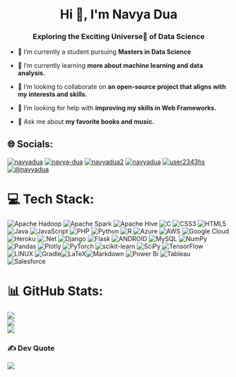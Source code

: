 <h1 align="center">Hi 👋, I'm Navya Dua</h1>
<h3 align="center">Exploring the Exciting Universe🌌 of Data Science </h3>

- 🔭 I’m currently a student pursuing **Masters in Data Science**

- 🌱 I’m currently learning **more about machine learning and data analysis.**

- 👯 I’m looking to collaborate on **an open-source project that aligns with my interests and skills.**

- 🤝 I’m looking for help with **improving my skills in Web Frameworks.**

- 💬 Ask me about **my favorite books and music.**

## 🌐 Socials:
<a href="https://codepen.io/navyadua" target="blank"><img align="center" src="https://img.shields.io/badge/Codepen-000000?style=for-the-badge&logo=codepen&logoColor=white" alt="navyadua" /></a>
<a href="https://linkedin.com/in/navya-dua" target="blank"><img align="center" src="https://img.shields.io/badge/LinkedIn-0077B5?style=for-the-badge&logo=linkedin&logoColor=white" alt="navya-dua"/></a>
<a href="https://kaggle.com/navyadua2" target="blank"><img align="center" src="https://img.shields.io/badge/Kaggle-20BEFF?style=for-the-badge&logo=Kaggle&logoColor=white" alt="navyadua2"/></a>
<a href="https://www.hackerrank.com/navyadua" target="blank"><img align="center" src="https://img.shields.io/badge/-Hackerrank-2EC866?style=for-the-badge&logo=HackerRank&logoColor=white" alt="navyadua"/></a>
<a href="https://www.leetcode.com/user2343hs" target="blank"><img align="center" src="https://img.shields.io/badge/-LeetCode-FFA116?style=for-the-badge&logo=LeetCode&logoColor=black" alt="user2343hs"/></a>
<a href="https://www.hackerearth.com/@navyadua" target="blank"><img align="center" src="https://img.shields.io/badge/HackerEarth-%232C3454.svg?&style=for-the-badge&logo=HackerEarth&logoColor=Blue" alt="@navyadua"/></a>

# 💻 Tech Stack:
![Apache Hadoop](https://img.shields.io/badge/Apache%20Hadoop-66CCFF?style=for-the-badge&logo=apachehadoop&logoColor=black) ![Apache Spark](https://img.shields.io/badge/Apache%20Spark-FDEE21?style=for-the-badge&logo=apachespark&logoColor=black) ![Apache Hive](https://img.shields.io/badge/Apache%20Hive-FDEE21?style=for-the-badge&logo=apachehive&logoColor=black) ![C](https://img.shields.io/badge/c-%2300599C.svg?style=for-the-badge&logo=c&logoColor=white) ![CSS3](https://img.shields.io/badge/css3-%231572B6.svg?style=for-the-badge&logo=css3&logoColor=white) ![HTML5](https://img.shields.io/badge/html5-%23E34F26.svg?style=for-the-badge&logo=html5&logoColor=white) ![Java](https://img.shields.io/badge/java-%23ED8B00.svg?style=for-the-badge&logo=java&logoColor=white) ![JavaScript](https://img.shields.io/badge/javascript-%23323330.svg?style=for-the-badge&logo=javascript&logoColor=%23F7DF1E) ![PHP](https://img.shields.io/badge/php-%23777BB4.svg?style=for-the-badge&logo=php&logoColor=white) ![Python](https://img.shields.io/badge/python-3670A0?style=for-the-badge&logo=python&logoColor=ffdd54) ![R](https://img.shields.io/badge/r-%23276DC3.svg?style=for-the-badge&logo=r&logoColor=white) ![Azure](https://img.shields.io/badge/azure-%230072C6.svg?style=for-the-badge&logo=azure-devops&logoColor=white) ![AWS](https://img.shields.io/badge/AWS-%23FF9900.svg?style=for-the-badge&logo=amazon-aws&logoColor=white) ![Google Cloud](https://img.shields.io/badge/Google%20Cloud-%234285F4.svg?style=for-the-badge&logo=google-cloud&logoColor=white) ![Heroku](https://img.shields.io/badge/heroku-%23430098.svg?style=for-the-badge&logo=heroku&logoColor=white) ![.Net](https://img.shields.io/badge/.NET-5C2D91?style=for-the-badge&logo=.net&logoColor=white) ![Django](https://img.shields.io/badge/django-%23092E20.svg?style=for-the-badge&logo=django&logoColor=white) ![Flask](https://img.shields.io/badge/flask-%23000.svg?style=for-the-badge&logo=flask&logoColor=white) ![ANDROID](https://img.shields.io/badge/android-%2320232a.svg?style=for-the-badge&logo=android&logoColor=%a4c639) ![MySQL](https://img.shields.io/badge/mysql-%2300f.svg?style=for-the-badge&logo=mysql&logoColor=white) ![NumPy](https://img.shields.io/badge/numpy-%23013243.svg?style=for-the-badge&logo=numpy&logoColor=white) ![Pandas](https://img.shields.io/badge/pandas-%23150458.svg?style=for-the-badge&logo=pandas&logoColor=white) ![Plotly](https://img.shields.io/badge/Plotly-%233F4F75.svg?style=for-the-badge&logo=plotly&logoColor=white) ![PyTorch](https://img.shields.io/badge/PyTorch-%23EE4C2C.svg?style=for-the-badge&logo=PyTorch&logoColor=white) ![scikit-learn](https://img.shields.io/badge/scikit--learn-%23F7931E.svg?style=for-the-badge&logo=scikit-learn&logoColor=white) ![SciPy](https://img.shields.io/badge/SciPy-%230C55A5.svg?style=for-the-badge&logo=scipy&logoColor=%white) ![TensorFlow](https://img.shields.io/badge/TensorFlow-%23FF6F00.svg?style=for-the-badge&logo=TensorFlow&logoColor=white) ![LINUX](https://img.shields.io/badge/Linux-FCC624?style=for-the-badge&logo=linux&logoColor=black) ![Gradle](https://img.shields.io/badge/Gradle-02303A.svg?style=for-the-badge&logo=Gradle&logoColor=white)![LaTeX](https://img.shields.io/badge/latex-%23008080.svg?style=for-the-badge&logo=latex&logoColor=white)![Markdown](https://img.shields.io/badge/markdown-%23000000.svg?style=for-the-badge&logo=markdown&logoColor=white) ![Power Bi](https://img.shields.io/badge/power_bi-F2C811?style=for-the-badge&logo=powerbi&logoColor=black) ![Tableau](https://img.shields.io/badge/Tableau-E97627?style=for-the-badge&logo=Tableau&logoColor=white) ![Salesforce](https://img.shields.io/badge/Salesforce-00A1E0.svg?style=for-the-badge&logo=Salesforce&logoColor=white)
 
 
# 📊 GitHub Stats:
![](https://github-readme-stats.vercel.app/api?username=navyadua&theme=dark&hide_border=false&include_all_commits=false&count_private=false)<br/>
![](https://github-readme-streak-stats.herokuapp.com/?user=navyadua&theme=dark&hide_border=false)<br/>
![](https://github-readme-stats.vercel.app/api/top-langs/?username=navyadua&theme=dark&hide_border=false&include_all_commits=false&count_private=false&layout=compact)

### ✍️ Dev Quote
![](https://quotes-github-readme.vercel.app/api?type=horizontal&theme=dark)
